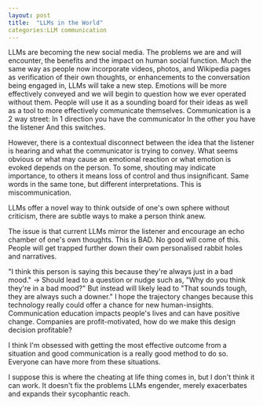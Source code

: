 ```yaml
---
layout: post
title:  "LLMs in the World"
categories:LLM communication 
---
```

LLMs are becoming the new social media. The problems we are and will encounter, the benefits and the impact on human social function. Much the same way as people now incorporate videos, photos, and Wikipedia pages as verification of their own thoughts, or enhancements to the conversation being engaged in, LLMs will take a new step. Emotions will be more effectively conveyed and we will begin to question how we ever operated without them. People will use it as a sounding board for their ideas as well as a tool to more effectively communicate themselves. Communication is a 2 way street:
In 1 direction you have the communicator
In the other you have the listener
And this switches.

However, there is a contextual disconnect between the idea that the listener is hearing and what the communicator is trying to convey. What seems obvious or what may cause an emotional reaction or what emotion is evoked depends on the person. To some, shouting may indicate importance, to others it means loss of control and thus insignificant. Same words in the same tone, but different interpretations. This is miscommunication.

LLMs offer a novel way to think outside of one's own sphere without criticism, there are subtle ways to make a person think anew.

The issue is that current LLMs mirror the listener and encourage an echo chamber of one's own thoughts. This is BAD. No good will come of this. People will get trapped further down their own personalised rabbit holes and narratives.

"I think this person is saying this because they're always just in a bad mood." -> Should lead to a question or nudge such as, "Why do you think they're in a bad mood?"
But instead will likely lead to "That sounds tough, they are always such a downer."
I hope the trajectory changes because this technology really could offer a chance for new human-insights. Communication education impacts people's lives and can have positive change. Companies are profit-motivated, how do we make this design decision profitable?


I think I'm obsessed with getting the most effective outcome from a situation and good communication is a really good method to do so. Everyone can have more from these situations.

I suppose this is where the cheating at life thing comes in, but I don't think it can work. It doesn't fix the problems LLMs engender, merely exacerbates and expands their sycophantic reach.
